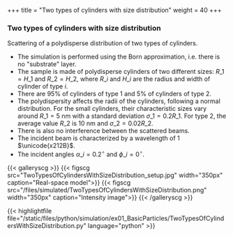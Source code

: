 +++
title = "Two types of cylinders with size distribution"
weight = 40
+++

### Two types of cylinders with size distribution

Scattering of a polydisperse distribution of two types of cylinders.

* The simulation is performed using the Born approximation, i.e. there is no "substrate" layer.
* The sample is made of polydisperse cylinders of two different sizes: $R\_1 = H\_1$ and $R\_2 = H\_2$, where $R\_i$ and $H\_i$ are the radius and width of cylinder of type $i$.
* There are 95% of cylinders of type $1$ and 5% of cylinders of type $2$.
* The polydispersity affects the radii of the cylinders, following a normal distribution. For the small cylinders, their characteristic sizes vary around $R\_1 = 5$ nm with a standard deviation $\sigma\_1 = 0.2 R\_1$. For type 2, the average value $R\_2$ is $10$ nm and $\sigma\_2 = 0.02 R\_2$.
* There is also no interference between the scattered beams.
* The incident beam is characterized by a wavelength of $1$ $\unicode{x212B}$.
* The incident angles $\alpha\_i = 0.2 ^{\circ}$ and $\phi\_i = 0^{\circ}$.

{{< galleryscg >}}
{{< figscg src="TwoTypesOfCylindersWithSizeDistribution_setup.jpg" width="350px" caption="Real-space model">}}
{{< figscg src="/files/simulated/TwoTypesOfCylindersWithSizeDistribution.png" width="350px" caption="Intensity image">}}
{{< /galleryscg >}}

{{< highlightfile file="/static/files/python/simulation/ex01_BasicParticles/TwoTypesOfCylindersWithSizeDistribution.py" language="python" >}}
